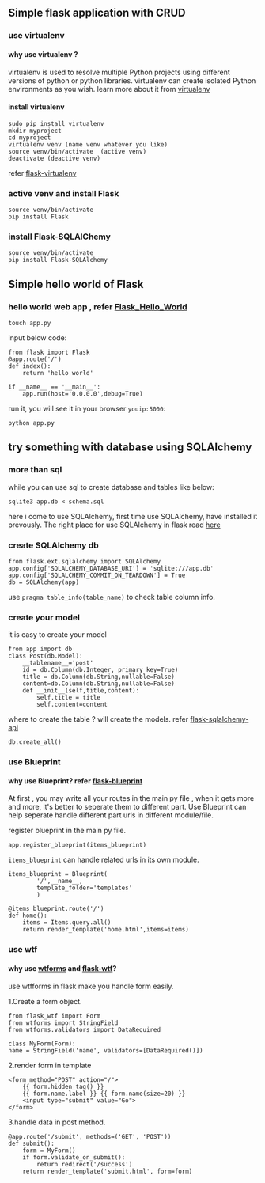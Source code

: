 ## Simple flask application with CRUD
### use virtualenv 
#### why use virtualenv ? 
virtualenv is used to resolve  multiple Python projects using different versions of python or python libraries.
virtualenv can create isolated Python environments as you wish.
learn more about it from [virtualenv](https://virtualenv.readthedocs.org)

#### install virtualenv 

    sudo pip install virtualenv
    mkdir myproject
    cd myproject
    virtualenv venv (name venv whatever you like)
    source venv/bin/activate  (active venv)
    deactivate (deactive venv)

refer [flask-virtualenv](http://flask.pocoo.org/docs/0.10/installation/#virtualenv)

### active venv and install Flask

    source venv/bin/activate 
    pip install Flask 

### install Flask-SQLAlChemy

    source venv/bin/activate
    pip install Flask-SQLAlchemy

## Simple hello world of Flask
### hello world web app , refer [Flask_Hello_World](http://flask.pocoo.org/docs/0.10/quickstart/)

    touch app.py

input below code:

    from flask import Flask
    @app.route('/')
    def index():
        return 'hello world'

    if __name__ == '__main__':
        app.run(host='0.0.0.0',debug=True)

run it, you will see it in your browser `youip:5000`:

    python app.py
## try something with database using SQLAlchemy

### more than sql

while you can use sql to create database and tables like below:

    sqlite3 app.db < schema.sql

here i come to use SQLAlchemy, first time use SQLAlchemy, have installed it prevously.
The right place for use SQLAlchemy in flask read [here](http://flask-sqlalchemy.pocoo.org/)

### create SQLAlchemy  db

    from flask.ext.sqlalchemy import SQLAlchemy
    app.config['SQLALCHEMY_DATABASE_URI'] = 'sqlite:///app.db'
    app.config['SQLALCHEMY_COMMIT_ON_TEARDOWN'] = True
    db = SQLAlchemy(app)

use `pragma table_info(table_name)` to check table column info.

### create your model 
it is easy to create your model 

    from app import db
    class Post(db.Model):
        __tablename__='post'
        id = db.Column(db.Integer, primary_key=True)
        title = db.Column(db.String,nullable=False)
        content=db.Column(db.String,nullable=False)
        def __init__(self,title,content):
            self.title = title
            self.content=content

where to create the table ? will create the models. refer [flask-sqlalchemy-api](http://flask-sqlalchemy.pocoo.org/2.1/api/)

    db.create_all()

### use Blueprint
#### why use Blueprint? refer [flask-blueprint](http://flask.pocoo.org/docs/0.10/blueprints/)

At first , you may write all your routes in the main py file , when it gets more and more, it's better to seperate them to different part.
Use Blueprint can help seperate handle different part urls in different module/file.

register blueprint in the main py file.

    app.register_blueprint(items_blueprint)

`items_blueprint` can handle related urls in its own module.

    items_blueprint = Blueprint(
            '/',__name__,
            template_folder='templates'
            )

    @items_blueprint.route('/')
    def home():
        items = Items.query.all()
        return render_template('home.html',items=items)
### use wtf 
#### why use [wtforms](http://wtforms.readthedocs.org/)  and [flask-wtf](http://flask-wtf.readthedocs.org/)? 

use wtfforms in flask make you handle form easily.

1.Create a form object.

    from flask_wtf import Form
    from wtforms import StringField
    from wtforms.validators import DataRequired

    class MyForm(Form):
    name = StringField('name', validators=[DataRequired()])

2.render form in template

    <form method="POST" action="/">
        {{ form.hidden_tag() }}
        {{ form.name.label }} {{ form.name(size=20) }}
        <input type="submit" value="Go">
    </form>

3.handle data in post method.

    @app.route('/submit', methods=('GET', 'POST'))
    def submit():
        form = MyForm()
        if form.validate_on_submit():
            return redirect('/success')
        return render_template('submit.html', form=form)
